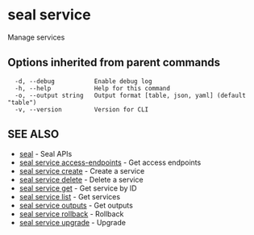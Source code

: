 # seal service

Manage services

## Options inherited from parent commands

```
  -d, --debug           Enable debug log
  -h, --help            Help for this command
  -o, --output string   Output format [table, json, yaml] (default "table")
  -v, --version         Version for CLI
```

## SEE ALSO

* [seal](../seal)	 - Seal APIs
* [seal service access-endpoints](seal_service_access-endpoints)	 - Get access endpoints
* [seal service create](seal_service_create)	 - Create a service
* [seal service delete](seal_service_delete)	 - Delete a service
* [seal service get](seal_service_get)	 - Get service by ID
* [seal service list](seal_service_list)	 - Get services
* [seal service outputs](seal_service_outputs)	 - Get outputs
* [seal service rollback](seal_service_rollback)	 - Rollback
* [seal service upgrade](seal_service_upgrade)	 - Upgrade

